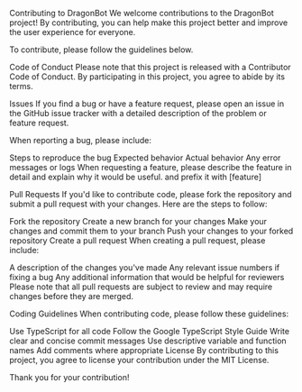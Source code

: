 Contributing to DragonBot
We welcome contributions to the DragonBot project! By contributing, you can help make this project better and improve the user experience for everyone.

To contribute, please follow the guidelines below.

Code of Conduct
Please note that this project is released with a Contributor Code of Conduct. By participating in this project, you agree to abide by its terms.

Issues
If you find a bug or have a feature request, please open an issue in the GitHub issue tracker with a detailed description of the problem or feature request.

When reporting a bug, please include:

Steps to reproduce the bug
Expected behavior
Actual behavior
Any error messages or logs
When requesting a feature, please describe the feature in detail and explain why it would be useful. and prefix it with [feature]

Pull Requests
If you'd like to contribute code, please fork the repository and submit a pull request with your changes. Here are the steps to follow:

Fork the repository
Create a new branch for your changes
Make your changes and commit them to your branch
Push your changes to your forked repository
Create a pull request
When creating a pull request, please include:

A description of the changes you've made
Any relevant issue numbers if fixing a bug
Any additional information that would be helpful for reviewers
Please note that all pull requests are subject to review and may require changes before they are merged.

Coding Guidelines
When contributing code, please follow these guidelines:

Use TypeScript for all code
Follow the Google TypeScript Style Guide
Write clear and concise commit messages
Use descriptive variable and function names
Add comments where appropriate
License
By contributing to this project, you agree to license your contribution under the MIT License.

Thank you for your contribution!